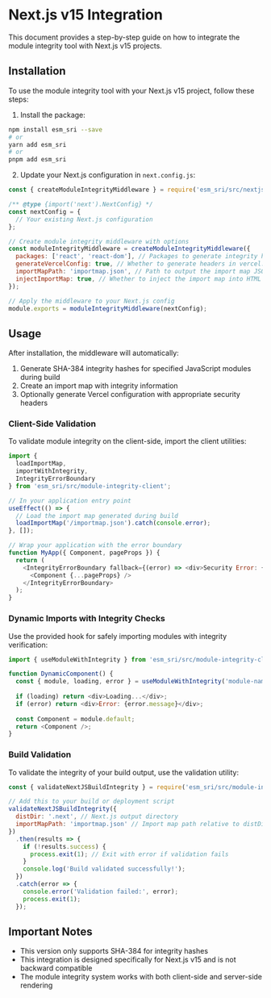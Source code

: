 # Next.js v15 Integration

This document provides a step-by-step guide on how to integrate the module integrity tool with Next.js v15 projects.

## Installation

To use the module integrity tool with your Next.js v15 project, follow these steps:

1. Install the package:

```bash
npm install esm_sri --save
# or
yarn add esm_sri
# or
pnpm add esm_sri
```

2. Update your Next.js configuration in `next.config.js`:

```javascript
const { createModuleIntegrityMiddleware } = require('esm_sri/src/nextjs-module-integrity-plugin');

/** @type {import('next').NextConfig} */
const nextConfig = {
  // Your existing Next.js configuration
};

// Create module integrity middleware with options
const moduleIntegrityMiddleware = createModuleIntegrityMiddleware({
  packages: ['react', 'react-dom'], // Packages to generate integrity hashes for
  generateVercelConfig: true, // Whether to generate headers in vercel.json
  importMapPath: 'importmap.json', // Path to output the import map JSON
  injectImportMap: true, // Whether to inject the import map into HTML
});

// Apply the middleware to your Next.js config
module.exports = moduleIntegrityMiddleware(nextConfig);
```

## Usage

After installation, the middleware will automatically:

1. Generate SHA-384 integrity hashes for specified JavaScript modules during build
2. Create an import map with integrity information
3. Optionally generate Vercel configuration with appropriate security headers

### Client-Side Validation

To validate module integrity on the client-side, import the client utilities:

```javascript
import { 
  loadImportMap, 
  importWithIntegrity, 
  IntegrityErrorBoundary 
} from 'esm_sri/src/module-integrity-client';

// In your application entry point
useEffect(() => {
  // Load the import map generated during build
  loadImportMap('/importmap.json').catch(console.error);
}, []);

// Wrap your application with the error boundary
function MyApp({ Component, pageProps }) {
  return (
    <IntegrityErrorBoundary fallback={(error) => <div>Security Error: {error}</div>}>
      <Component {...pageProps} />
    </IntegrityErrorBoundary>
  );
}
```

### Dynamic Imports with Integrity Checks

Use the provided hook for safely importing modules with integrity verification:

```javascript
import { useModuleWithIntegrity } from 'esm_sri/src/module-integrity-client';

function DynamicComponent() {
  const { module, loading, error } = useModuleWithIntegrity('module-name');
  
  if (loading) return <div>Loading...</div>;
  if (error) return <div>Error: {error.message}</div>;
  
  const Component = module.default;
  return <Component />;
}
```

### Build Validation

To validate the integrity of your build output, use the validation utility:

```javascript
const { validateNextJSBuildIntegrity } = require('esm_sri/src/module-integrity-validator');

// Add this to your build or deployment script
validateNextJSBuildIntegrity({
  distDir: '.next', // Next.js output directory
  importMapPath: 'importmap.json' // Import map path relative to distDir
})
  .then(results => {
    if (!results.success) {
      process.exit(1); // Exit with error if validation fails
    }
    console.log('Build validated successfully!');
  })
  .catch(error => {
    console.error('Validation failed:', error);
    process.exit(1);
  });
```

## Important Notes

- This version only supports SHA-384 for integrity hashes
- This integration is designed specifically for Next.js v15 and is not backward compatible
- The module integrity system works with both client-side and server-side rendering
